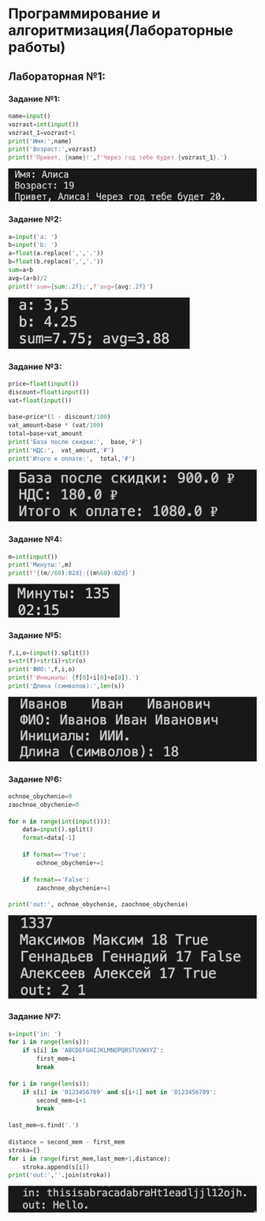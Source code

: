 <h1>Программирование и алгоритмизация(Лабораторные работы)</h1>

<h2>Лабораторная №1:</h2>

<h3>Задание №1:</h3>

```python
name=input()
vozrast=int(input())
vozrast_1=vozrast+1
print('Имя:',name)
print('Возраст:',vozrast)
print(f'Привет, {name}!',f'Через год тебе будет {vozrast_1}.')
```
![exe1.png](images/lab01/exe1.png)

<h3>Задание №2:</h3>

```python
a=input('a: ')
b=input('b: ')
a=float(a.replace(',','.'))
b=float(b.replace(',','.'))
sum=a+b
avg=(a+b)/2
print(f'sum={sum:.2f};',f'avg={avg:.2f}')
```
![exe2.png](images/lab01/exe2.png)


<h3>Задание №3:</h3>

```python
price=float(input())
discount=float(input())
vat=float(input())

base=price*(1 - discount/100)
vat_amount=base * (vat/100)
total=base+vat_amount
print('База после скидки:',  base,'₽')
print('НДС:',  vat_amount,'₽')
print('Итого к оплате:',  total,'₽')
```
![exe3.png](images/lab01/exe3.png)

<h3>Задание №4:</h3>

```python
m=int(input())
print('Минуты:',m)
print(f'{(m//60):02d}:{(m%60):02d}')
```
![exe4.png](images/lab01/exe4.png)

<h3>Задание №5:</h3>

```python
f,i,o=(input().split())
s=str(f)+str(i)+str(o)
print('ФИО:',f,i,o)
print(f'Инициалы: {f[0]+i[0]+o[0]}.')
print('Длина (символов):',len(s))
```
![exe5.png](images/lab01/exe5.png)

<h3>Задание №6:</h3>

```python
ochnoe_obychenie=0
zaochnoe_obychenie=0

for n in range(int(input())):
    data=input().split()
    format=data[-1]

    if format=='True':
        ochnoe_obychenie+=1

    if format=='False':
        zaochnoe_obychenie+=1

print('out:', ochnoe_obychenie, zaochnoe_obychenie)
```
![exe6.png](images/lab01/exe6.png)

<h3>Задание №7:</h3>

```python
s=input('in: ')
for i in range(len(s)):
    if s[i] in 'ABCDEFGHIJKLMNOPQRSTUVWXYZ':
        first_mem=i
        break

for i in range(len(s)):
    if s[i] in '0123456789' and s[i+1] not in '0123456789':
        second_mem=i+1
        break

last_mem=s.find('.')

distance = second_mem - first_mem
stroka=[]
for i in range(first_mem,last_mem+1,distance):
    stroka.append(s[i])
print('out:',''.join(stroka))
```
![exe7.png](images/lab01/exe7.png)























